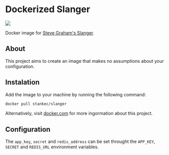 # Dockerized Slanger

[![](https://images.microbadger.com/badges/image/stankec/slanger.svg)](https://microbadger.com/images/stankec/slanger
"Get your own image badge on microbadger.com")

Docker image for
[Steve Graham's Slanger](https://github.com/stevegraham/slanger).

## About

This project aims to create an image that makes no assumptions about your
configuration.

## Instalation

Add the image to your machine by running the following command:

```BASH
docker pull stankec/slanger
```

Alternatively, visit [docker.com](https://hub.docker.com/r/stankec/slanger/)
for more ingormation about this project.

## Configuration

The `app_key`, `secret` and `redis_address` can be set throught the `APP_KEY`,
`SECRET` and `REDIS_URL` environment variables.
